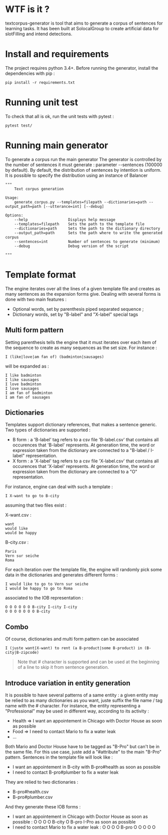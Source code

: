 # WTF is it ?
textcorpus-generator is tool that aims to generate a corpus of sentences for learning tasks.
It has been built at SolocalGroup to create artificial data for slotFilling and intend detections.

# Install and requirements
The project requires python 3.4+.
Before running the generator, install the dependencies with pip :

```
pip install -r requirements.txt
```

# Running unit test
To check that all is ok, run the unit tests with pytest :

```
pytest test/
```

# Running main generator
To generate a corpus run the main generator
The generator is controlled by the number of sentences it must generate : parameter --sentences (100000 by default).
By default, the distribution of sentences by intention is uniform. It is possible to specify the distribution using an instance of Balancer
```
"""
    Text corpus generation

Usage:
    generate_corpus.py --templates=filepath --dictionaries=path --output_path=path [--utterance=int] [--debug]

Options:
    --help                  Displays help message
    --templates=filepath    Sets the path to the template file
    --dictionaries=path     Sets the path to the dictionary directory
    --output_path=path      Sets the path where to write the generated corpus
    --sentences=int         Number of sentences to generate (minimum)
    --debug                 Debug version of the script

"""
```

# Template format

The engine iterates over all the lines of a given template file and creates as many sentences as the expansion forms give.
Dealing with several forms is done with two main features :

- Optional words, set by parenthesis piped separated sequence ;
- Dictionary words, set by "B-label" and "X-label" special tags

## Multi form pattern

Setting parenthesis tells the engine that it must iterates over each item of the sequence to create as many sequences as the set size.
For instance :

```
I (like|love|am fan of) (badminton|sausages)
```

will be expanded as :

```
I like badminton
I like sausages
I love badminton
I love sausages
I am fan of badminton
I am fan of sausages
```

## Dictionaries

Templates support dictionary references, that makes a sentence generic. Two types of dictionaries are supported :

- B form : a 'B-label' tag refers to a csv file 'B-label.csv' that contains all occurences that 'B-label' represents. At generation time, the word or expression taken from the dictionary are connected to a "B-label / I-label" representation.
- X form : a 'X-label' tag refers to a csv file 'X-label.csv' that contains all occurences that 'X-label' represents. At generation time, the word or expression taken from the dictionary are connected to a "O" representation.

For instance, engine can deal with such a template :
```
I X-want to go to B-city
```

assuming that two files exist :

X-want.csv :

```
want
would like
would be happy
```

B-city.csv :
```
Paris
Vern sur seiche
Roma
```

For each iteration over the template file, the engine will randomly pick some data in the dictionaries and generates different forms :

```
I would like to go to Vern sur seiche
I would be happy to go to Roma
```

associated to the IOB representation :

```
O O O O O O B-city I-city I-city
O O O O O O O B-city
```

## Combo

Of course, dictionaries and multi form pattern can be associated

```
I (juste want|X-want) to rent (a B-product|some B-product) in (B-city|B-zipcode)

```

> Note that # character is supported and can be used at the beginning of a line to skip it from sentence generation.

## Introduce variation in entity generation

It is possible to have several patterns of a same entity : a given entity may be relied to as many dictionaries as you want, juste suffix the file name / tag name with the # character.
For instance, the entity representing a "Professional" may be used in different way, according to its activity :

- Health => I want an appointement in Chicago with Doctor House as soon as possible
- Food => I need to contact Mario to fix a water leak
- ...

Both Mario and Doctor House have to be tagged as "B-Pro" but can't be in the same file. For this use case, juste add a "#attribute" to the main "B-Pro" pattern.
Sentences in the template file will look like :

- I want an appointement in B-city with B-pro#health as soon as possible
- I need to contact B-pro#plumber to fix a water leak

They are relied to two dictionaries :

- B-pro#health.csv
- B-pro#plumber.csv

And they generate these IOB forms :

- I want an appointement in Chicago with Doctor House as soon as possible : O O O O B-city O B-pro I-Pro as soon as possible
- I need to contact Mario to fix a water leak : O O O O B-pro O O O O O